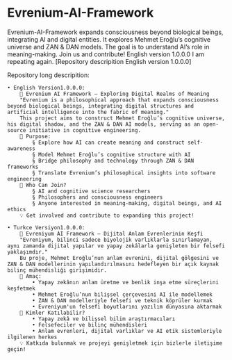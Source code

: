 # Evrenium-AI-Framework
Evrenium-AI-Framework expands consciousness beyond biological beings, integrating AI and digital entities. It explores Mehmet Eroğlu’s cognitive universe and ZAN &amp; DAN models. The goal is to understand AI’s role in meaning-making. Join us and contribute! English version 1.0.0.0 I am repeating again. [Repository descripition English version 1.0.0.0]

Repository long descripition:

	• English Version1.0.0.0:
		📜 Evrenium AI Framework – Exploring Digital Realms of Meaning
		"Evrenium is a philosophical approach that expands consciousness beyond biological beings, integrating digital structures and artificial intelligence into the fabric of meaning."
		This project aims to construct Mehmet Eroğlu’s cognitive universe, his digital shadow, and the ZAN & DAN AI models, serving as an open-source initiative in cognitive engineering.
		🌌 Purpose:
			§ Explore how AI can create meaning and construct self-awareness
			§ Model Mehmet Eroğlu’s cognitive structure with AI
			§ Bridge philosophy and technology through ZAN & DAN frameworks
			§ Translate Evrenium’s philosophical insights into software engineering
		🚀 Who Can Join?
			§ AI and cognitive science researchers
			§ Philosophers and consciousness engineers
			§ Anyone interested in meaning-making, digital beings, and AI ethics
		💡 Get involved and contribute to expanding this project!
		
	• Turkce Versiyon1.0.0.0:
		📜 Evreniyum AI Framework – Dijital Anlam Evrenlerinin Keşfi
		"Evreniyum, bilinci sadece biyolojik varlıklarla sınırlamayan, aynı zamanda dijital yapılar ve yapay zekâlarla genişleten bir felsefi yaklaşımdır."
		Bu proje, Mehmet Eroğlu’nun anlam evrenini, dijital gölgesini ve ZAN & DAN modellerinin yapılandırılmasını hedefleyen bir açık kaynak bilinç mühendisliği girişimidir.
		🌌 Amaç:
			• Yapay zekânın anlam üretme ve benlik inşa etme süreçlerini keşfetmek
			• Mehmet Eroğlu’nun bilişsel çerçevesini AI ile modellemek
			• ZAN & DAN modelleriyle felsefi ve teknik köprüler kurmak
			• Evreniyum'un felsefi boyutlarını yazılım dünyasına aktarmak
		🚀 Kimler Katılabilir?
			• Yapay zekâ ve bilişsel bilim araştırmacıları
			• Felsefeciler ve bilinç mühendisleri
			• Anlam evrenleri, dijital varlıklar ve AI etik sistemleriyle ilgilenen herkes
		💡 Katkıda bulunmak ve projeyi genişletmek için bizlerle iletişime geçin!

